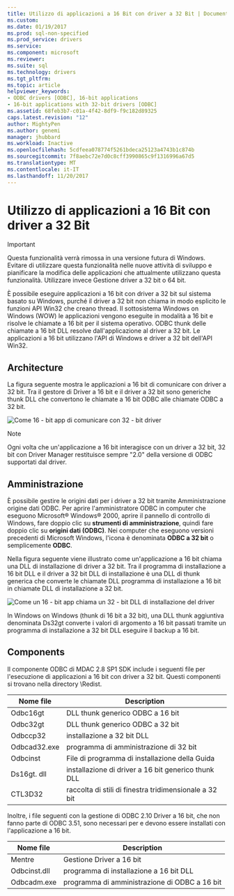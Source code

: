 ```yaml
---
title: Utilizzo di applicazioni a 16 Bit con driver a 32 Bit | Documenti Microsoft
ms.custom: 
ms.date: 01/19/2017
ms.prod: sql-non-specified
ms.prod_service: drivers
ms.service: 
ms.component: microsoft
ms.reviewer: 
ms.suite: sql
ms.technology: drivers
ms.tgt_pltfrm: 
ms.topic: article
helpviewer_keywords:
- ODBC drivers [ODBC], 16-bit applications
- 16-bit applications with 32-bit drivers [ODBC]
ms.assetid: 68feb3b7-c01a-4f42-8df9-f9c182d89325
caps.latest.revision: "12"
author: MightyPen
ms.author: genemi
manager: jhubbard
ms.workload: Inactive
ms.openlocfilehash: 5cdfeea078774f5261bdeca25123a4743b1c874b
ms.sourcegitcommit: 7f8aebc72e7d0c8cff3990865c9f1316996a67d5
ms.translationtype: MT
ms.contentlocale: it-IT
ms.lasthandoff: 11/20/2017
---
```

# <a name="using-16-bit-applications-with-32-bit-drivers"></a>Utilizzo di applicazioni a 16 Bit con driver a 32 Bit
> [!IMPORTANT]  
>  Questa funzionalità verrà rimossa in una versione futura di Windows. Evitare di utilizzare questa funzionalità nelle nuove attività di sviluppo e pianificare la modifica delle applicazioni che attualmente utilizzano questa funzionalità. Utilizzare invece Gestione driver a 32 bit o 64 bit.  
  
 È possibile eseguire applicazioni a 16 bit con driver a 32 bit sul sistema basato su Windows, purché il driver a 32 bit non chiama in modo esplicito le funzioni API Win32 che creano thread. Il sottosistema Windows on Windows (WOW) le applicazioni vengono eseguite in modalità a 16 bit e risolve le chiamate a 16 bit per il sistema operativo. ODBC thunk delle chiamate a 16 bit DLL resolve dall'applicazione al driver a 32 bit. Le applicazioni a 16 bit utilizzano l'API di Windows e driver a 32 bit dell'API Win32.  
  
## <a name="architecture"></a>Architecture  
 La figura seguente mostra le applicazioni a 16 bit di comunicare con driver a 32 bit. Tra il gestore di Driver a 16 bit e il driver a 32 bit sono generiche thunk DLL che convertono le chiamate a 16 bit ODBC alle chiamate ODBC a 32 bit.  
  
 ![Come 16 &#45; bit app di comunicare con 32 &#45; bit driver](../../odbc/microsoft/media/sdka2.gif "sdka2")  
  
> [!NOTE]  
>  Ogni volta che un'applicazione a 16 bit interagisce con un driver a 32 bit, 32 bit con Driver Manager restituisce sempre "2.0" della versione di ODBC supportati dal driver.  
  
## <a name="administration"></a>Amministrazione  
 È possibile gestire le origini dati per i driver a 32 bit tramite Amministrazione origine dati ODBC. Per aprire l'amministratore ODBC in computer che eseguono Microsoft® Windows® 2000, aprire il pannello di controllo di Windows, fare doppio clic su **strumenti di amministrazione**, quindi fare doppio clic su **origini dati (ODBC)**. Nei computer che eseguono versioni precedenti di Microsoft Windows, l'icona è denominata **ODBC a 32 bit** o semplicemente **ODBC**.  
  
 Nella figura seguente viene illustrato come un'applicazione a 16 bit chiama una DLL di installazione di driver a 32 bit. Tra il programma di installazione a 16 bit DLL e il driver a 32 bit DLL di installazione è una DLL di thunk generica che converte le chiamate DLL programma di installazione a 16 bit in chiamate DLL di installazione a 32 bit.  
  
 ![Come un 16 &#45; bit app chiama un 32 &#45; bit DLL di installazione del driver](../../odbc/microsoft/media/sdka3.gif "sdka3")  
  
 In Windows on Windows (thunk di 16 bit a 32 bit), una DLL thunk aggiuntiva denominata Ds32gt converte i valori di argomento a 16 bit passati tramite un programma di installazione a 32 bit DLL eseguire il backup a 16 bit.  
  
## <a name="components"></a>Components  
 Il componente ODBC di MDAC 2.8 SP1 SDK include i seguenti file per l'esecuzione di applicazioni a 16 bit con driver a 32 bit. Questi componenti si trovano nella directory \Redist.  
  
|Nome file|Description|  
|---------------|-----------------|  
|Odbc16gt|DLL thunk generico ODBC a 16 bit|  
|Odbc32gt|DLL thunk generico ODBC a 32 bit|  
|Odbccp32|installazione a 32 bit DLL|  
|Odbcad32.exe|programma di amministrazione di 32 bit|  
|Odbcinst|File di programma di installazione della Guida|  
|Ds16gt. dll|installazione di driver a 16 bit generico thunk DLL|  
|CTL3D32|raccolta di stili di finestra tridimensionale a 32 bit|  
  
 Inoltre, i file seguenti con la gestione di ODBC 2.10 Driver a 16 bit, che non fanno parte di ODBC 3.51, sono necessari per e devono essere installati con l'applicazione a 16 bit.  
  
|Nome file|Description|  
|---------------|-----------------|  
|Mentre|Gestione Driver a 16 bit|  
|Odbcinst.dll|programma di installazione a 16 bit DLL|  
|Odbcadm.exe|programma di amministrazione di ODBC a 16 bit|
